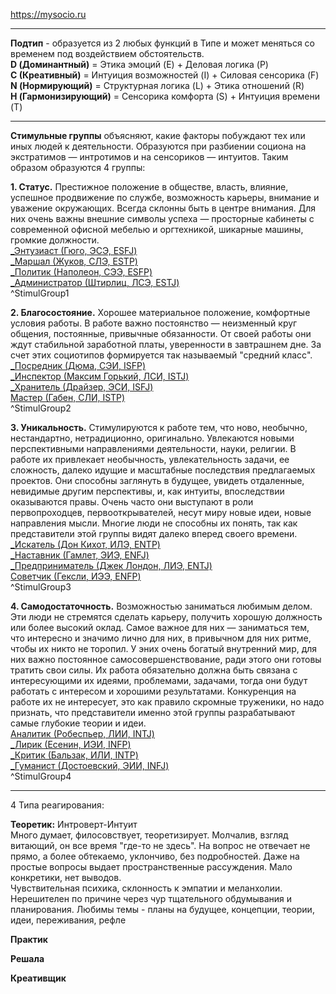 https://mysocio.ru

---

**Подтип** - образуется из 2 любых функций в Типе и может меняться со временем под воздействием обстоятельств.  
**D (Доминантный)** = Этика эмоций (E) + Деловая логика (P)  
**С (Креативный)** = Интуиция возможностей (I) + Силовая сенсорика (F)  
**N (Нормирующий)** = Структурная логика (L) + Этика отношений (R)  
**H (Гармонизирующий)** = Сенсорика комфорта (S) + Интуиция времени (T)

---

**Стимульные группы** объясняют, какие факторы побуждают тех или иных людей к деятельности. Образуются при разбиении социона на экстратимов — интротимов и на сенсориков — интуитов. Таким образом образуются 4 группы: 

**1. Статус.**
Престижное положение в обществе, власть, влияние, успешное продвижение по службе, возможность карьеры, внимание и уважение окружающих. Всегда склонны быть в центре внимания. Для них очень важны внешние символы успеха — просторные кабинеты с современной офисной мебелью и оргтехникой, шикарные машины, громкие должности.  
[_Энтузиаст (Гюго, ЭСЭ, ESFJ)](Психология/Соционика/Типы/Квадра%20Альфа/_Энтузиаст%20(Гюго,%20ЭСЭ,%20ESFJ).md)  
[_Маршал (Жуков, СЛЭ, ESTP)](Психология/Соционика/Типы/Квадра%20Бета/_Маршал%20(Жуков,%20СЛЭ,%20ESTP).md)  
[_Политик (Наполеон, СЭЭ, ESFP)](Психология/Соционика/Типы/Квадра%20Гамма/_Политик%20(Наполеон,%20СЭЭ,%20ESFP).md)  
[_Администратор (Штирлиц, ЛСЭ, ESTJ)](Психология/Соционика/Типы/Квадра%20Дельта/_Администратор%20(Штирлиц,%20ЛСЭ,%20ESTJ).md)  
^StimulGroup1

**2. Благосостояние.**
Хорошее материальное положение, комфортные условия работы. В работе важно постоянство — неизменный круг общения, постоянные, привычные обязанности. От своей работы они ждут стабильной заработной платы, уверенности в завтрашнем дне. За счет этих социотипов формируется так называемый "средний класс".  
[_Посредник (Дюма, СЭИ, ISFP)](Психология/Соционика/Типы/Квадра%20Альфа/_Посредник%20(Дюма,%20СЭИ,%20ISFP).md)  
[_Инспектор (Максим Горький, ЛСИ, ISTJ)](Психология/Соционика/Типы/Квадра%20Бета/_Инспектор%20(Максим%20Горький,%20ЛСИ,%20ISTJ).md)  
[_Хранитель (Драйзер, ЭСИ, ISFJ)](Психология/Соционика/Типы/Квадра%20Гамма/_Хранитель%20(Драйзер,%20ЭСИ,%20ISFJ).md)  
[Мастер (Габен, СЛИ, ISTP)](Психология/Соционика/Типы/Квадра%20Дельта/Мастер%20(Габен,%20СЛИ,%20ISTP).md)  
^StimulGroup2

**3. Уникальность.**
Стимулируются к работе тем, что ново, необычно, нестандартно, нетрадиционно, оригинально. Увлекаются новыми перспективными направлениями деятельности, науки, религии. В работе их привлекает необычность, увлекательность задачи, ее сложность, далеко идущие и масштабные последствия предлагаемых проектов. Они способны заглянуть в будущее, увидеть отдаленные, невидимые другим перспективы, и, как интуиты, впоследствии оказываются правы. Очень часто они выступают в роли первопроходцев, первооткрывателей, несут миру новые идеи, новые направления мысли. Многие люди не способны их понять, так как представители этой группы видят далеко вперед своего времени.
[_Искатель (Дон Кихот, ИЛЭ, ENTP)](Психология/Соционика/Типы/Квадра%20Альфа/_Искатель%20(Дон%20Кихот,%20ИЛЭ,%20ENTP).md)  
[_Наставник (Гамлет, ЭИЭ, ENFJ)](Психология/Соционика/Типы/Квадра%20Бета/_Наставник%20(Гамлет,%20ЭИЭ,%20ENFJ).md)  
[_Предприниматель (Джек Лондон, ЛИЭ, ENTJ)](Психология/Соционика/Типы/Квадра%20Гамма/_Предприниматель%20(Джек%20Лондон,%20ЛИЭ,%20ENTJ).md)  
  [Советчик (Гексли, ИЭЭ, ENFP)](Психология/Соционика/Типы/Квадра%20Дельта/Советчик%20(Гексли,%20ИЭЭ,%20ENFP).md)  
 ^StimulGroup3

**4. Самодостаточность.**
Возможностью заниматься любимым делом. Эти люди не стремятся сделать карьеру, получить хорошую должность или более высокий оклад. Самое важное для них — заниматься тем, что интересно и значимо лично для них, в привычном для них ритме, чтобы их никто не торопил. У эних очень богатый внутренний мир, для них важно постоянное самосовершенствование, ради этого они готовы тратить свои силы. Их работа обязательно должна быть связана с интересующими их идеями, проблемами, задачами, тогда они будут работать с интересом и хорошими результатами. Конкуренция на работе их не интересует, это как правило скромные труженики, но надо признать, что представители именно этой группы разрабатывают самые глубокие теории и идеи.  
[Аналитик (Робеспьер, ЛИИ, INTJ)](Психология/Соционика/Типы/Квадра%20Альфа/Аналитик%20(Робеспьер,%20ЛИИ,%20INTJ).md)  
[_Лирик (Есенин, ИЭИ, INFP)](Психология/Соционика/Типы/Квадра%20Бета/_Лирик%20(Есенин,%20ИЭИ,%20INFP).md)  
[_Критик (Бальзак, ИЛИ, INTP)](Психология/Соционика/Типы/Квадра%20Гамма/_Критик%20(Бальзак,%20ИЛИ,%20INTP).md)  
[_Гуманист (Достоевский, ЭИИ, INFJ)](Психология/Соционика/Типы/Квадра%20Дельта/_Гуманист%20(Достоевский,%20ЭИИ,%20INFJ).md)  
^StimulGroup4

---

4 Типа реагирования:

**Теоретик:** Интроверт-Интуит  
Много думает, филосовствует, теоретизирует. Молчалив, взгляд витающий, он все время "где-то не здесь". На вопрос не отвечает не прямо, а более обтекаемо, уклончиво, без подробностей. Даже на простые вопросы выдает пространственные рассуждения. Мало конкретики, нет выводов.  
Чувствительная психика, склонность к эмпатии и меланхолии. Нерешителен по причине через чур тщательного обдумывания и планирования. Любимы темы - планы на будущее, концепции, теории, идеи, переживания, рефле

**Практик**  

**Решала**  

**Креативщик**  

